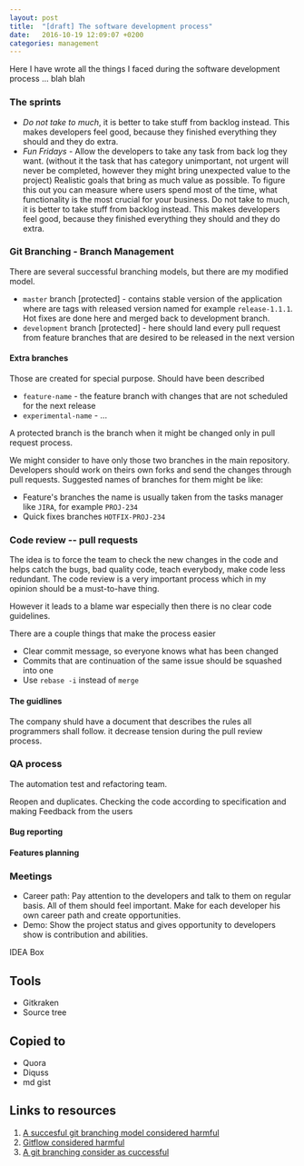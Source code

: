```yaml
---
layout: post
title:  "[draft] The software development process"
date:   2016-10-19 12:09:07 +0200
categories: management
---
```

Here I have wrote all the things I faced during the software development process ... blah blah

### The sprints
* *Do not take to much*, it is better to take stuff from backlog instead. This makes developers feel good, because they finished everything they should and they do extra.
* *Fun Fridays* - Allow the developers to take any task from back log they want. (without it the task that has category unimportant, not urgent will never be completed, however they might bring unexpected value to the project)
Realistic goals that bring as much value as possible. To figure this out you can measure where users spend most of the time, what functionality is the most crucial for your business.
Do not take to much, it is better to take stuff from backlog instead. This makes developers feel good, because they finished everything they should and they do extra.

### Git Branching - Branch Management
There are several successful branching models, but there are my modified model.

* `master` branch [protected] - contains stable version of the application where are tags with released version named for example `release-1.1.1`. Hot fixes are done here and merged back to development branch.
* `development` branch [protected] - here should land every pull request from feature branches that are desired to be released in the next version

#### Extra branches
Those are created for special purpose. Should have been described
* `feature-name` - the feature branch with changes that are not scheduled for the next release
* `experimental-name` - ...

A protected branch is the branch when it might be changed only in pull request process.

We might consider to have only those two branches in the main repository. Developers should work on theirs own forks and send the changes through pull requests. Suggested names of branches for them might be like:

* Feature's branches the name is usually taken from the tasks manager like `JIRA`, for example `PROJ-234`
* Quick fixes branches `HOTFIX-PROJ-234`

### Code review -- pull requests

The idea is to force the team to check the new changes in the code and helps catch the bugs, bad quality code, teach everybody, make code less redundant.
The code review is a very important process which in my opinion should be a must-to-have thing.

However it leads to a blame war especially then there is no clear code guidelines.

There are a couple things that make the process easier
* Clear commit message, so everyone knows what has been changed
* Commits that are continuation of the same issue should be squashed into one
* Use `rebase -i` instead of `merge`

#### The guidlines
The company shuld have a document that describes the rules all programmers shall follow. it decrease tension during the pull review process.

### QA process
The automation test and refactoring team.

Reopen and duplicates. Checking the code according to specification and making
Feedback from the users

#### Bug reporting



#### Features planning

### Meetings

* Career path: Pay attention to the developers and talk to them on regular basis. All of them should feel important. Make for each developer his own career path and create opportunities.
* Demo: Show the project status and gives opportunity to developers show is contribution and abilities.


IDEA Box

## Tools
* Gitkraken
* Source tree


## Copied to
* Quora
* Diquss
* md gist

## Links to resources
1. [A succesful git branching model considered harmful](https://barro.github.io/2016/02/a-succesful-git-branching-model-considered-harmful/)
1. [Gitflow considered harmful](http://endoflineblog.com/gitflow-considered-harmful)
1. [A git branching consider as cuccessful](http://nvie.com/posts/a-successful-git-branching-model/)

